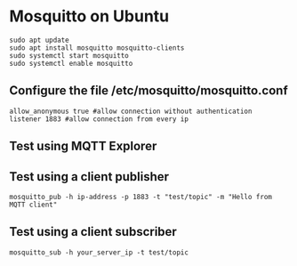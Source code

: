 # Mosquitto on Ubuntu

    sudo apt update
    sudo apt install mosquitto mosquitto-clients
    sudo systemctl start mosquitto
    sudo systemctl enable mosquitto

## Configure the file /etc/mosquitto/mosquitto.conf

    allow_anonymous true #allow connection without authentication 
    listener 1883 #allow connection from every ip

## Test using MQTT Explorer

## Test using  a client publisher

    mosquitto_pub -h ip-address -p 1883 -t "test/topic" -m "Hello from MQTT client"

## Test using a client subscriber

    mosquitto_sub -h your_server_ip -t test/topic
